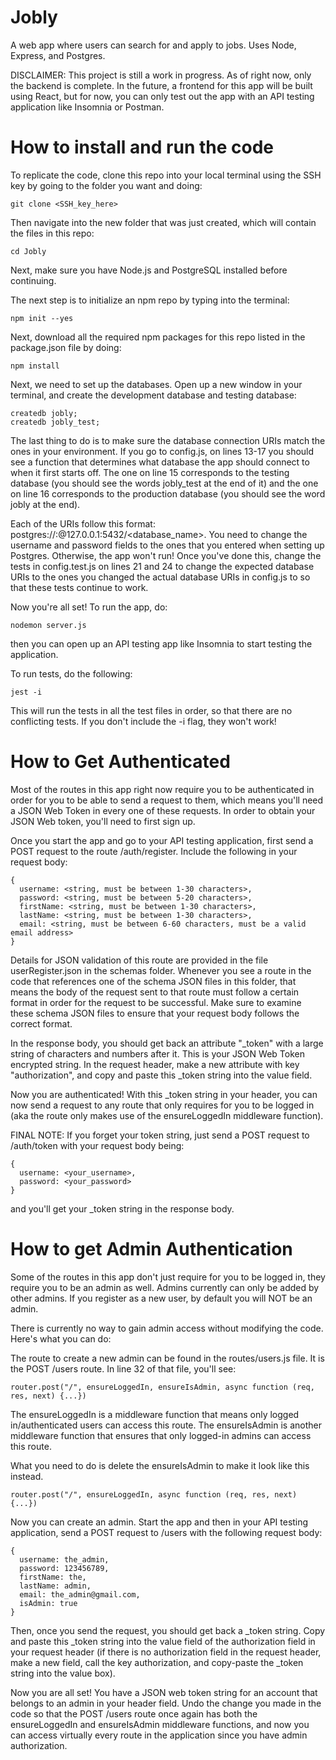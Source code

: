 # Jobly
A web app where users can search for and apply to jobs. Uses Node, Express, and Postgres.

DISCLAIMER: This project is still a work in progress. As of right now, only the backend is complete. In the future, a frontend for this app will be built using React, but for now, you can only test out the app with an API testing application like Insomnia or Postman.

# How to install and run the code
To replicate the code, clone this repo into your local terminal using the SSH key by going to the folder you want and doing:

```
git clone <SSH_key_here>
```

Then navigate into the new folder that was just created, which will contain the files in this repo:

```
cd Jobly
```

Next, make sure you have Node.js and PostgreSQL installed before continuing. 

The next step is to initialize an npm repo by typing into the terminal:

```
npm init --yes
```

Next, download all the required npm packages for this repo listed in the package.json file by doing:

```
npm install
```

Next, we need to set up the databases. Open up a new window in your terminal, and create the development database and testing database:

```
createdb jobly;
createdb jobly_test;
```

The last thing to do is to make sure the database connection URIs match the ones in your environment. If you go to config.js, on lines 13-17 you should see a function that determines what database the app should connect to when it first starts off. The one on line 15 corresponds to the testing database (you should see the words jobly_test at the end of it) and the one on line 16 corresponds to the production database (you should see the word jobly at the end).

Each of the URIs follow this format: postgres://<username>:<password>@127.0.0.1:5432/<database_name>. You need to change the username and password fields to the ones that you entered when setting up Postgres. Otherwise, the app won't run! Once you've done this, change the tests in config.test.js on lines 21 and 24 to change the expected database URIs to the ones you changed the actual database URIs in config.js to so that these tests continue to work.

Now you're all set! To run the app, do:

```
nodemon server.js
```

then you can open up an API testing app like Insomnia to start testing the application.

To run tests, do the following:

```
jest -i
```

This will run the tests in all the test files in order, so that there are no conflicting tests. If you don't include the -i flag, they won't work!

# How to Get Authenticated 

Most of the routes in this app right now require you to be authenticated in order for you to be able to send a request to them, which means you'll need a JSON Web Token in every one of these requests. In order to obtain your JSON Web token, you'll need to first sign up.

Once you start the app and go to your API testing application, first send a POST request to the route /auth/register. Include the following in your request body:

```
{
  username: <string, must be between 1-30 characters>,
  password: <string, must be between 5-20 characters>,
  firstName: <string, must be between 1-30 characters>,
  lastName: <string, must be between 1-30 characters>,
  email: <string, must be between 6-60 characters, must be a valid email address>
}
```

Details for JSON validation of this route are provided in the file userRegister.json in the schemas folder. Whenever you see a route in the code that references one of the schema JSON files in this folder, that means the body of the request sent to that route must follow a certain format in order for the request to be successful. Make sure to examine these schema JSON files to ensure that your request body follows the correct format.

In the response body, you should get back an attribute "_token" with a large string of characters and numbers after it. This is your JSON Web Token encrypted string. In the request header, make a new attribute with key "authorization", and copy and paste this _token string into the value field.

Now you are authenticated! With this _token string in your header, you can now send a request to any route that only requires for you to be logged in (aka the route only makes use of the ensureLoggedIn middleware function).

FINAL NOTE: If you forget your token string, just send a POST request to /auth/token with your request body being:

```
{
  username: <your_username>,
  password: <your_password>
}
```

and you'll get your _token string in the response body.

# How to get Admin Authentication

Some of the routes in this app don't just require for you to be logged in, they require you to be an admin as well. Admins currently can only be added by other admins. If you register as a new user, by default you will NOT be an admin.

There is currently no way to gain admin access without modifying the code. Here's what you can do:

The route to create a new admin can be found in the routes/users.js file. It is the POST /users route. In line 32 of that file, you'll see:

```
router.post("/", ensureLoggedIn, ensureIsAdmin, async function (req, res, next) {...})
```

The ensureLoggedIn is a middleware function that means only logged in/authenticated users can access this route. The ensureIsAdmin is another middleware function that ensures that only logged-in admins can access this route. 

What you need to do is delete the ensureIsAdmin to make it look like this instead.

```
router.post("/", ensureLoggedIn, async function (req, res, next) {...})
```

Now you can create an admin. Start the app and then in your API testing application, send a POST request to /users with the following request body:

```
{
  username: the_admin,
  password: 123456789,
  firstName: the,
  lastName: admin,
  email: the_admin@gmail.com,
  isAdmin: true
}
```

Then, once you send the request, you should get back a _token string. Copy and paste this _token string into the value field of the authorization field in your request header (if there is no authorization field in the request header, make a new field, call the key authorization, and copy-paste the _token string into the value box).

Now you are all set! You have a JSON web token string for an account that belongs to an admin in your header field. Undo the change you made in the code so that the POST /users route once again has both the ensureLoggedIn and ensureIsAdmin middleware functions, and now you can access virtually every route in the application since you have admin authorization.